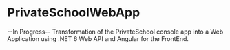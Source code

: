 # PrivateSchoolWebApp
--In Progress--
Transformation of the PrivateSchool console app into a Web Application using .NET 6 Web API and Angular for the FrontEnd.
